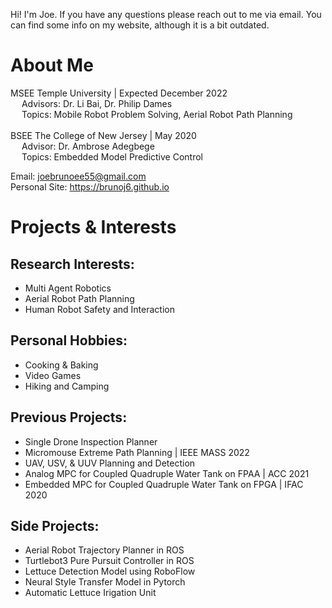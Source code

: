 Hi! I'm Joe. If you have any questions please reach out to me via email. You can find some info on my website, although it is a bit outdated. 

# About Me
MSEE Temple University | Expected December 2022 \
&ensp;&ensp;    Advisors: Dr. Li Bai, Dr. Philip Dames \
&ensp;&ensp;  Topics: Mobile Robot Problem Solving, Aerial Robot Path Planning 
<br><br/>
BSEE The College of New Jersey | May 2020 \
 &ensp;&ensp; Advisor: Dr. Ambrose Adegbege  \
 &ensp;&ensp; Topics: Embedded Model Predictive Control  

Email: joebrunoee55@gmail.com \
Personal Site: https://brunoj6.github.io


# Projects & Interests

## Research Interests:
- Multi Agent Robotics
- Aerial Robot Path Planning
- Human Robot Safety and Interaction

## Personal Hobbies:
- Cooking & Baking
- Video Games
- Hiking and Camping 

## Previous Projects:
- Single Drone Inspection Planner 
- Micromouse Extreme Path Planning | IEEE MASS 2022
- UAV, USV, & UUV Planning and Detection
- Analog MPC for Coupled Quadruple Water Tank on FPAA | ACC 2021
- Embedded MPC for Coupled Quadruple Water Tank on FPGA | IFAC 2020

## Side Projects:
- Aerial Robot Trajectory Planner in ROS 
- Turtlebot3 Pure Pursuit Controller in ROS
- Lettuce Detection Model using RoboFlow
- Neural Style Transfer Model in Pytorch
- Automatic Lettuce Irigation Unit 
